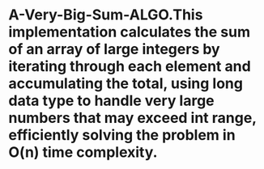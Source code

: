 # A-Very-Big-Sum-ALGO.This implementation calculates the sum of an array of large integers by iterating through each element and accumulating the total, using long data type to handle very large numbers that may exceed int range, efficiently solving the problem in O(n) time complexity.

